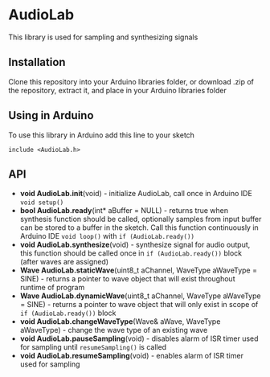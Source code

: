 # AudioLab

This library is used for sampling and synthesizing signals

## Installation

Clone this repository into your Arduino libraries folder, or download .zip of the repository, extract it, and place in your Arduino libraries folder

## Using in Arduino

To use this library in Arduino add this line to your sketch 

`include <AudioLab.h>`

## API

* **void AudioLab.init**(void) - initialize AudioLab, call once in Arduino IDE `void setup()`
* **bool AudioLab.ready**(int* aBuffer = NULL) - returns true when synthesis function should be called, optionally samples from input buffer can be stored to a buffer in the sketch. Call this function continuously in Arduino IDE `void loop()` with `if (AudioLab.ready())`
* **void AudioLab.synthesize**(void) - synthesize signal for audio output, this function should be called once in `if (AudioLab.ready())` block (after waves are assigned)
* **Wave AudioLab.staticWave**(uint8_t aChannel, WaveType aWaveType = SINE) - returns a pointer to wave object that will exist throughout runtime of program
* **Wave AudioLab.dynamicWave**(uint8_t aChannel, WaveType aWaveType = SINE) - returns a pointer to wave object that will only exist in scope of `if (AudioLab.ready())` block
* **void AudioLab.changeWaveType**(Wave& aWave, WaveType aWaveType) - change the wave type of an existing wave
* **void AudioLab.pauseSampling**(void) - disables alarm of ISR timer used for sampling until `resumeSampling()` is called
* **void AudioLab.resumeSampling**(void) - enables alarm of ISR timer used for sampling
